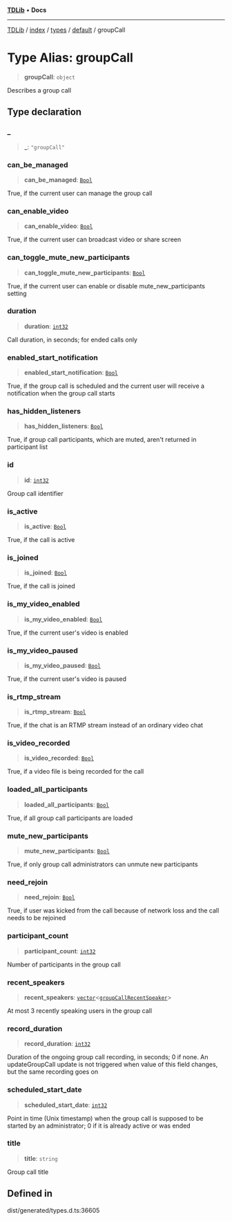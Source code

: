 [**TDLib**](../../../../../../README.md) • **Docs**

***

[TDLib](../../../../../../modules.md) / [index](../../../../../README.md) / [types](../../../README.md) / [default](../README.md) / groupCall

# Type Alias: groupCall

> **groupCall**: `object`

Describes a group call

## Type declaration

### \_

> **\_**: `"groupCall"`

### can\_be\_managed

> **can\_be\_managed**: [`Bool`](Bool.md)

True, if the current user can manage the group call

### can\_enable\_video

> **can\_enable\_video**: [`Bool`](Bool.md)

True, if the current user can broadcast video or share screen

### can\_toggle\_mute\_new\_participants

> **can\_toggle\_mute\_new\_participants**: [`Bool`](Bool.md)

True, if the current user can enable or disable mute_new_participants setting

### duration

> **duration**: [`int32`](int32.md)

Call duration, in seconds; for ended calls only

### enabled\_start\_notification

> **enabled\_start\_notification**: [`Bool`](Bool.md)

True, if the group call is scheduled and the current user will receive a notification when the group call starts

### has\_hidden\_listeners

> **has\_hidden\_listeners**: [`Bool`](Bool.md)

True, if group call participants, which are muted, aren't returned in participant list

### id

> **id**: [`int32`](int32.md)

Group call identifier

### is\_active

> **is\_active**: [`Bool`](Bool.md)

True, if the call is active

### is\_joined

> **is\_joined**: [`Bool`](Bool.md)

True, if the call is joined

### is\_my\_video\_enabled

> **is\_my\_video\_enabled**: [`Bool`](Bool.md)

True, if the current user's video is enabled

### is\_my\_video\_paused

> **is\_my\_video\_paused**: [`Bool`](Bool.md)

True, if the current user's video is paused

### is\_rtmp\_stream

> **is\_rtmp\_stream**: [`Bool`](Bool.md)

True, if the chat is an RTMP stream instead of an ordinary video chat

### is\_video\_recorded

> **is\_video\_recorded**: [`Bool`](Bool.md)

True, if a video file is being recorded for the call

### loaded\_all\_participants

> **loaded\_all\_participants**: [`Bool`](Bool.md)

True, if all group call participants are loaded

### mute\_new\_participants

> **mute\_new\_participants**: [`Bool`](Bool.md)

True, if only group call administrators can unmute new participants

### need\_rejoin

> **need\_rejoin**: [`Bool`](Bool.md)

True, if user was kicked from the call because of network loss and the call needs to be rejoined

### participant\_count

> **participant\_count**: [`int32`](int32.md)

Number of participants in the group call

### recent\_speakers

> **recent\_speakers**: [`vector`](vector.md)\<[`groupCallRecentSpeaker`](groupCallRecentSpeaker.md)\>

At most 3 recently speaking users in the group call

### record\_duration

> **record\_duration**: [`int32`](int32.md)

Duration of the ongoing group call recording, in seconds; 0 if none. An updateGroupCall update is not triggered when value of this field changes, but the same recording goes on

### scheduled\_start\_date

> **scheduled\_start\_date**: [`int32`](int32.md)

Point in time (Unix timestamp) when the group call is supposed to be started by an administrator; 0 if it is already active or was ended

### title

> **title**: `string`

Group call title

## Defined in

dist/generated/types.d.ts:36605

